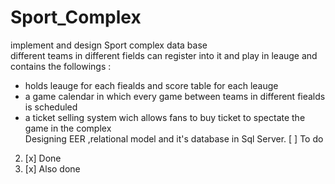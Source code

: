 # Sport_Complex
implement and design Sport complex data base <br />
different teams in different fields can register into it and play in leauge and contains the followings :<br />
- holds leauge for each fiealds and score table for each leauge<br />
- a game calendar in which every game between teams in different fiealds is scheduled<br />
- a ticket selling system wich allows fans to buy ticket to spectate the game in the complex<br />
Designing EER ,relational model and it's database in Sql Server.
[ ] To do<br />
2. [x] Done<br />
3. [x] Also done<br />
